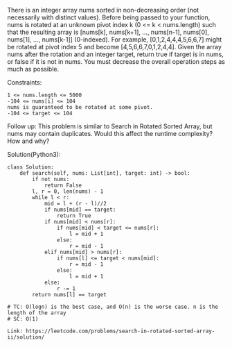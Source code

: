 There is an integer array nums sorted in non-decreasing order (not necessarily with distinct values).
Before being passed to your function, nums is rotated at an unknown pivot index k (0 <= k < nums.length) such that the resulting array is [nums[k], nums[k+1], ..., nums[n-1], nums[0], nums[1], ..., nums[k-1]] (0-indexed). For example, [0,1,2,4,4,4,5,6,6,7] might be rotated at pivot index 5 and become [4,5,6,6,7,0,1,2,4,4].
Given the array nums after the rotation and an integer target, return true if target is in nums, or false if it is not in nums.
You must decrease the overall operation steps as much as possible.

Constraints:
```
1 <= nums.length <= 5000
-104 <= nums[i] <= 104
nums is guaranteed to be rotated at some pivot.
-104 <= target <= 104
```` 
Follow up: This problem is similar to Search in Rotated Sorted Array, but nums may contain duplicates. Would this affect the runtime complexity? How and why?

Solution(Python3):
```
class Solution:
    def search(self, nums: List[int], target: int) -> bool:
        if not nums:
            return False
        l, r = 0, len(nums) - 1
        while l < r:
            mid = l + (r - l)//2
            if nums[mid] == target:
                return True
            if nums[mid] < nums[r]:
                if nums[mid] < target <= nums[r]:
                    l = mid + 1
                else:
                    r = mid - 1
            elif nums[mid] > nums[r]:
                if nums[l] <= target < nums[mid]:
                    r = mid - 1
                else:
                    l = mid + 1
            else:
                r -= 1
        return nums[l] == target
        
# TC: O(logn) is the best case, and O(n) is the worse case. n is the length of the array
# SC: O(1)
```
```
Link: https://leetcode.com/problems/search-in-rotated-sorted-array-ii/solution/

```
